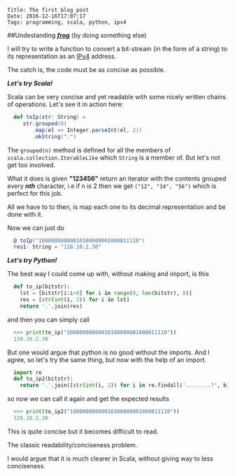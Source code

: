     Title: The first blog post
    Date: 2016-12-16T17:07:17
    Tags: programming, scala, python, ipv4

##Undestanding [***frog***][1] (by doing something else)

I will try to write a function to convert a bit-stream (in the form of a string)
to its representation as an [IPv4][2] address.

The catch is, the code must be as concise as possible.

***Let's try Scala!***

Scala can be very concise and yet readable with some nicely
written chains of operations. Let's see it in action here:

```scala
  def toIp(str: String) =
     str.grouped(8)
        .map(el => Integer.parseInt(el, 2))
        .mkString(".")   
```

The ```grouped(n)``` method is defined for all the members of ```scala.collection.IterableLike```
which ```String``` is a member of. But let's not get too involved.

What it does is given **"123456"** return an iterator with the contents grouped every ***nth***
character, i.e if n is 2 then we get ```("12", "34", "56")``` which is perfect for this job.

All we have to to then, is map each one to its decimal representation and be done with it.

Now we can just do

```scala
  @ toIp("10000000000010100000001000011110")
  res1: String = "128.10.2.30"
```

<!-- more -->

***Let's try Python!***

The best way I could come up with, without making and import, is this

```python
  def to_ip(bitstr):
    lst = [bitstr[i:i+8] for i in range(0, len(bitstr), 8)]
    res = [str(int(i, 2)) for i in lst]
    return '.'.join(res)
```

and then you can simply call

```python
  >>> print(to_ip("10000000000010100000001000011110"))
  128.10.2.30
```

But one would argue that python is no good without the imports.
And I agree, so let's try the same thing, but now with the help of an import.

```python
  import re
  def to_ip2(bitstr):
    return '.'.join([str(int(i, 2)) for i in re.findall('........?', bitstr)])
```

so now we can call it again and get the expected results

```python
  >>> print(to_ip2("10000000000010100000001000011110"))
  128.10.2.30
```

This is quite concise but it becomes difficult to read.

The classic readability/conciseness problem.

I would argue that it is much clearer in Scala, without giving way to less conciseness.


[1]: https://github.com/greghendershott/frog
[2]: https://en.wikipedia.org/wiki/IP_address#IPv4_addresses

